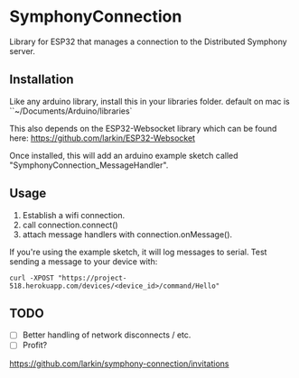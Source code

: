 # SymphonyConnection

Library for ESP32 that manages a connection to the Distributed Symphony server.

## Installation

Like any arduino library, install this in your libraries folder.  default on mac is ``~/Documents/Arduino/libraries`

This also depends on the ESP32-Websocket library which can be found here:
https://github.com/larkin/ESP32-Websocket

Once installed, this will add an arduino example sketch called "SymphonyConnection_MessageHandler".

## Usage

1. Establish a wifi connection.
2. call connection.connect()
3. attach message handlers with connection.onMessage().

If you're using the example sketch, it will log messages to serial.  Test sending a message to your device with:

```
curl -XPOST "https://project-518.herokuapp.com/devices/<device_id>/command/Hello"
```

## TODO

* [ ] Better handling of network disconnects / etc.
* [ ] Profit?

https://github.com/larkin/symphony-connection/invitations